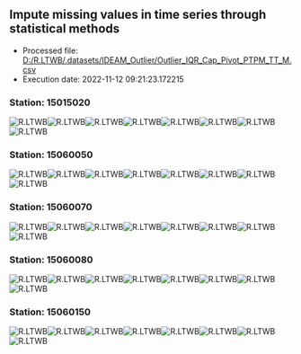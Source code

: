 ## Impute missing values in time series through statistical methods
* Processed file: [D:/R.LTWB/.datasets/IDEAM_Outlier/Outlier_IQR_Cap_Pivot_PTPM_TT_M.csv](../IDEAM_Outlier/Outlier_IQR_Cap_Pivot_PTPM_TT_M.csv)
* Execution date: 2022-11-12 09:21:23.172215

### Station: 15015020

![R.LTWB](Graph/15015020_Impute_Mean_Outlier_IQR_Cap_Pivot_PTPM_TT_M.csv.png)![R.LTWB](Graph/15015020_Impute_Median_Outlier_IQR_Cap_Pivot_PTPM_TT_M.csv.png)![R.LTWB](Graph/15015020_Impute_LOCF_Outlier_IQR_Cap_Pivot_PTPM_TT_M.csv.png)![R.LTWB](Graph/15015020_Impute_NOCB_Outlier_IQR_Cap_Pivot_PTPM_TT_M.csv.png)![R.LTWB](Graph/15015020_Impute_InterpolateLinear_Outlier_IQR_Cap_Pivot_PTPM_TT_M.csv.png)![R.LTWB](Graph/15015020_Impute_MeanEWM_Outlier_IQR_Cap_Pivot_PTPM_TT_M.csv.png)![R.LTWB](Graph/15015020_Impute_KNN_Outlier_IQR_Cap_Pivot_PTPM_TT_M.csv.png)![R.LTWB](Graph/15015020_Impute_MICE_Outlier_IQR_Cap_Pivot_PTPM_TT_M.csv.png)

### Station: 15060050

![R.LTWB](Graph/15060050_Impute_Mean_Outlier_IQR_Cap_Pivot_PTPM_TT_M.csv.png)![R.LTWB](Graph/15060050_Impute_Median_Outlier_IQR_Cap_Pivot_PTPM_TT_M.csv.png)![R.LTWB](Graph/15060050_Impute_LOCF_Outlier_IQR_Cap_Pivot_PTPM_TT_M.csv.png)![R.LTWB](Graph/15060050_Impute_NOCB_Outlier_IQR_Cap_Pivot_PTPM_TT_M.csv.png)![R.LTWB](Graph/15060050_Impute_InterpolateLinear_Outlier_IQR_Cap_Pivot_PTPM_TT_M.csv.png)![R.LTWB](Graph/15060050_Impute_MeanEWM_Outlier_IQR_Cap_Pivot_PTPM_TT_M.csv.png)![R.LTWB](Graph/15060050_Impute_KNN_Outlier_IQR_Cap_Pivot_PTPM_TT_M.csv.png)![R.LTWB](Graph/15060050_Impute_MICE_Outlier_IQR_Cap_Pivot_PTPM_TT_M.csv.png)

### Station: 15060070

![R.LTWB](Graph/15060070_Impute_Mean_Outlier_IQR_Cap_Pivot_PTPM_TT_M.csv.png)![R.LTWB](Graph/15060070_Impute_Median_Outlier_IQR_Cap_Pivot_PTPM_TT_M.csv.png)![R.LTWB](Graph/15060070_Impute_LOCF_Outlier_IQR_Cap_Pivot_PTPM_TT_M.csv.png)![R.LTWB](Graph/15060070_Impute_NOCB_Outlier_IQR_Cap_Pivot_PTPM_TT_M.csv.png)![R.LTWB](Graph/15060070_Impute_InterpolateLinear_Outlier_IQR_Cap_Pivot_PTPM_TT_M.csv.png)![R.LTWB](Graph/15060070_Impute_MeanEWM_Outlier_IQR_Cap_Pivot_PTPM_TT_M.csv.png)![R.LTWB](Graph/15060070_Impute_KNN_Outlier_IQR_Cap_Pivot_PTPM_TT_M.csv.png)![R.LTWB](Graph/15060070_Impute_MICE_Outlier_IQR_Cap_Pivot_PTPM_TT_M.csv.png)

### Station: 15060080

![R.LTWB](Graph/15060080_Impute_Mean_Outlier_IQR_Cap_Pivot_PTPM_TT_M.csv.png)![R.LTWB](Graph/15060080_Impute_Median_Outlier_IQR_Cap_Pivot_PTPM_TT_M.csv.png)![R.LTWB](Graph/15060080_Impute_LOCF_Outlier_IQR_Cap_Pivot_PTPM_TT_M.csv.png)![R.LTWB](Graph/15060080_Impute_NOCB_Outlier_IQR_Cap_Pivot_PTPM_TT_M.csv.png)![R.LTWB](Graph/15060080_Impute_InterpolateLinear_Outlier_IQR_Cap_Pivot_PTPM_TT_M.csv.png)![R.LTWB](Graph/15060080_Impute_MeanEWM_Outlier_IQR_Cap_Pivot_PTPM_TT_M.csv.png)![R.LTWB](Graph/15060080_Impute_KNN_Outlier_IQR_Cap_Pivot_PTPM_TT_M.csv.png)![R.LTWB](Graph/15060080_Impute_MICE_Outlier_IQR_Cap_Pivot_PTPM_TT_M.csv.png)

### Station: 15060150

![R.LTWB](Graph/15060150_Impute_Mean_Outlier_IQR_Cap_Pivot_PTPM_TT_M.csv.png)![R.LTWB](Graph/15060150_Impute_Median_Outlier_IQR_Cap_Pivot_PTPM_TT_M.csv.png)![R.LTWB](Graph/15060150_Impute_LOCF_Outlier_IQR_Cap_Pivot_PTPM_TT_M.csv.png)![R.LTWB](Graph/15060150_Impute_NOCB_Outlier_IQR_Cap_Pivot_PTPM_TT_M.csv.png)![R.LTWB](Graph/15060150_Impute_InterpolateLinear_Outlier_IQR_Cap_Pivot_PTPM_TT_M.csv.png)![R.LTWB](Graph/15060150_Impute_MeanEWM_Outlier_IQR_Cap_Pivot_PTPM_TT_M.csv.png)![R.LTWB](Graph/15060150_Impute_KNN_Outlier_IQR_Cap_Pivot_PTPM_TT_M.csv.png)![R.LTWB](Graph/15060150_Impute_MICE_Outlier_IQR_Cap_Pivot_PTPM_TT_M.csv.png)